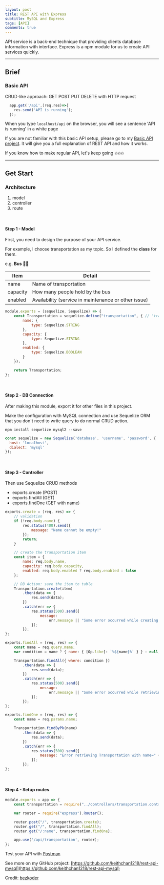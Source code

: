 ```yaml
---
layout: post
title: REST API with Express
subtitle: MySQL and Express
tags: [API]
comments: true
---
```


API service is a back-end technique that providing clients database information with interface.
Express is a npm module for us to create API services quickly.

***
## Brief

### Basic API
CRUD-like approach: GET POST PUT DELETE with HTTP request

```javascript
  app.get('/api',(req,res)=>{
    res.send('API is running');
  });
```
When you type `localhost/api` on the browser, you will see a sentence 'API is running' in a white page

If you are not familiar with this basic API setup, please go to my [Basic API project](https://github.com/keithchan1218/rest-api-express). It will give you a full explanation of REST API and how it works.

If you know how to make regular API, let's keep going 🔥🔥🔥

***
## Get Start

### Architecture
1. model
2. controller
3. route

<br />

#### Step 1 - Model
First, you need to design the purpose of your API service.

For example, I choose transportation as my topic. So I defined the **class** for them.

e.g. **Bus** 🚌🚏

| Item | Detail |
| ---- | ----- |
| name | Name of transportation |
| capacity | How many people hold by the bus | 
| enabled | Availability (service in maintenance or other issue) | 

```javascript
module.exports = (sequelize, Sequelize) => {
    const Transportation = sequelize.define("transportation", { // "transportation" will be your table name
        name: {
            type: Sequelize.STRING
        },
        capacity: {
            type: Sequelize.STRING
        },
        enabled: {
            type: Sequelize.BOOLEAN
        }
    });

    return Transportation;
};
```

<br />

#### Step 2 - DB Connection
After making this module, export it for other files in this project.

Make the configuration with MySQL connection and use Sequelize ORM that you don't need to write query to do normal CRUD action.

```
npm install sequelize mysql2 --save
```

```javascript
const sequelize = new Sequelize('database', 'username', 'password', {
  host: 'localhost',
  dialect: 'mysql'
});
```

<br />

#### Step 3 - Controller

Then use Sequelize CRUD methods
- exports.create (POST)
- exports.findAll (GET)
- exports.findOne (GET with name)

```javascript
exports.create = (req, res) => {
    // validation
    if (!req.body.name) {
        res.status(400).send({
            message: "Name cannot be empty!"
        });
        return;
    }

    // create the transportation item
    const item = {
        name: req.body.name,
        capacity: req.body.capacity,
        enabled: req.body.enabled ? req.body.enabled : false
    };

    // DB Action: save the item to table
    Transportation.create(item)
        .then(data => {
            res.send(data);
        })
        .catch(err => {
            res.status(500).send({
                message:
                    err.message || "Some error occurred while creating the transportation."
            });
        });
};

exports.findAll = (req, res) => {
    const name = req.query.name;
    var condition = name ? { name: { [Op.like]: `%${name}%` } } : null;

    Transportation.findAll({ where: condition })
        .then(data => {
            res.send(data);
        })
        .catch(err => {
            res.status(500).send({
                message:
                    err.message || "Some error occurred while retrieving transportation."
            });
        });
};

exports.findOne = (req, res) => {
    const name = req.params.name;

    Transportation.findByPk(name)
        .then(data => {
            res.send(data);
        })
        .catch(err => {
            res.status(500).send({
                message: "Error retrieving Transportation with name=" + name
            });
        });
};
```

<br />

#### Step 4 - Setup routes 

```javascript
module.exports = app => {
    const transportation = require("../controllers/transportation.controller");

    var router = require("express").Router();

    router.post("/", transportation.create);
    router.get("/", transportation.findAll);
    router.get("/:name", transportation.findOne);

    app.use('/api/transportation', router);
};
```

Test your API with [Postman](https://www.postman.com/)

See more on my GitHub project: [https://github.com/keithchan1218/rest-api-mysql](https://github.com/keithchan1218/rest-api-mysql)

Credit: [bezkoder](https://bezkoder.com/node-js-express-sequelize-mysql/)
